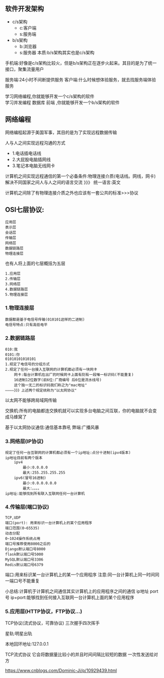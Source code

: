 ## 软件开发架构
* c/s架构
    * c:客户端
    * s:服务端
* b/s架构
    * b:浏览器
    * s:服务器
    本质:b/s架构其实也是c/s架构

手机端:好像是c/s架构比较火，但是b/s架构正在逐步火起来。其目的是为了统一接口，聚集流量用户

服务端:24小时不间断提供服务
客户端:什么时候想体验服务，就去找服务端体验服务

学习网络编程,你就能够开发一个c/s架构的软件  
学习并发编程 数据库  前端  ,你就能够开发一个b/s架构的软件

## 网络编程
网络编程起源于美国军事，其目的是为了实现远程数据传输

人与人之间实现远程沟通的方式  
* 1.电话插电话线
* 2.大屁股电脑插网线
* 3.笔记本电脑无线网卡

计算机之间实现远程通信的第一个必备条件:物理连接介质(电话线。网线，网卡)
解决不同国家之间人与人之间的语言交流  》》》 统一语言:英文



计算机之间除了有物理连接介质之外也应该有一套公共的标准>>>协议

## OSI七层协议:
    应用层
    表示层
    会话层
    传输层
    网络层
    数据链路层
    物理连接层

也有人将上面的七层概括为五层

    1.应用层
    2.传输层
    3.网络层
    4.数据链路层
    5.物理连接层

### 1.物理连接层
    数据都是基于电信号传输(010101这样的二进制)
    电信号特点:只有高低电平

### 2.数据链路层
    010:我
    0101:你
    01010101010101
    1.规定了电信号的分组方式
    2.规定了任何一台接入互联网的计算机都必须有一块网卡
        网卡:每台计算机在出厂的时候网卡上面有刻有一段唯一标识码(不能重复)
        16进制12位数字(前6位:厂商编号 后6位是流水线号)
        这个独一无二的标识码我们称之为"mac地址"
    ————》》》上述两个规定统称为"以太网协议"
以太网不能够跨局域网传输


交换机:所有的电脑都连交换机就可以实现多台电脑之间互联，你的电脑就不会变成马蜂窝了

基于以太网协议通信:通信基本靠吼
弊端:广播风暴


### 3.网络层(IP协议)
    规定了任何一台互联网的计算机都必须有一个ip地址:点分十进制(ipv4版本)
    ip地址目前有两个版本
        ipv4
            最小:0.0.0.0
            最大:255.255.255.255
        ipv6(冒号16进制)
            最小:0.0.0.0.0.0
            最大:。。。。
    ip地址:能够找到所有联入互联网任何一台计算机

### 4.传输层(端口协议)
    TCP,UDP
    端口(port): 用来标识一台计算机上的某个应用程序
    端口范围(0~65535)
    动态分配
    0~1024操作系统占用
    端口号推荐使用8000之后的
    Django默认端口号8000
    flask默认端口号5000
    MySQL默认端口号3306
    Redis默认端口号6379
    
端口:用来标识某一台计算机上的某一个应用程序
注意:同一台计算机上同一时间同一端口号不能重复


小总结:计算机于计算机之间通信其实计算机上的应用程序之间的通信
ip地址
port号
ip+port:能够找到任何接入互联网一台计算机上面的某个应用程序

### 5.应用层(HTTP协议，FTP协议...)




TCP协议(流式协议，可靠协议)
    三次握手四次挥手

星轨:明星出轨




本地回环地址:127.0.0.1

TCP流式协议
    它会将数据量比较小的并且时间间隔比较短的数据
    一次性发送给对方


https://www.cnblogs.com/Dominic-Ji/p/10929439.html
